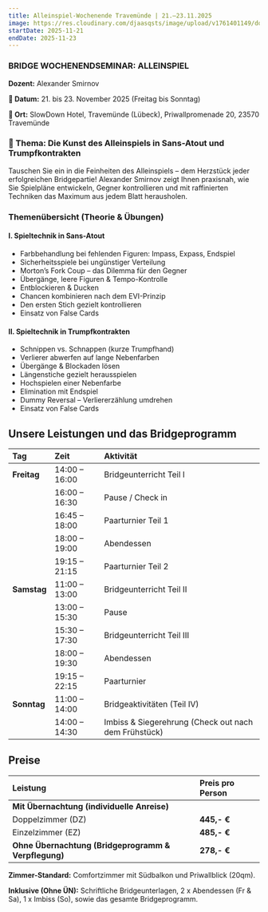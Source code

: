 ```yaml
---
title: Alleinspiel-Wochenende Travemünde | 21.–23.11.2025
image: https://res.cloudinary.com/djaasqsts/image/upload/v1761401149/download_k18rkp.jpg
startDate: 2025-11-21
endDate: 2025-11-23
---
```


### BRIDGE WOCHENENDSEMINAR: ALLEINSPIEL

**Dozent:** Alexander Smirnov

**📅 Datum:** 21. bis 23. November 2025 (Freitag bis Sonntag)

**📍 Ort:** SlowDown Hotel, Travemünde (Lübeck), Priwallpromenade 20, 23570 Travemünde

### 🎯 Thema: Die Kunst des Alleinspiels in Sans-Atout und Trumpfkontrakten

Tauschen Sie ein in die Feinheiten des Alleinspiels – dem Herzstück jeder erfolgreichen Bridgepartie! Alexander Smirnov zeigt Ihnen praxisnah, wie Sie Spielpläne entwickeln, Gegner kontrollieren und mit raffinierten Techniken das Maximum aus jedem Blatt herausholen.

### Themenübersicht (Theorie & Übungen)

#### I. Spieltechnik in Sans-Atout

- Farbbehandlung bei fehlenden Figuren: Impass, Expass, Endspiel
- Sicherheitsspiele bei ungünstiger Verteilung
- Morton’s Fork Coup – das Dilemma für den Gegner
- Übergänge, leere Figuren & Tempo-Kontrolle
- Entblockieren & Ducken
- Chancen kombinieren nach dem EVI-Prinzip
- Den ersten Stich gezielt kontrollieren
- Einsatz von False Cards

#### II. Spieltechnik in Trumpfkontrakten

- Schnippen vs. Schnappen (kurze Trumpfhand)
- Verlierer abwerfen auf lange Nebenfarben
- Übergänge & Blockaden lösen
- Längenstiche gezielt herausspielen
- Hochspielen einer Nebenfarbe
- Elimination mit Endspiel
- Dummy Reversal – Verliererzählung umdrehen
- Einsatz von False Cards

## Unsere Leistungen und das Bridgeprogramm

| Tag         | Zeit          | Aktivität                                            |
| :---------- | :------------ | :--------------------------------------------------- |
| **Freitag** | 14:00 – 16:00 | Bridgeunterricht Teil I                              |
|             | 16:00 – 16:30 | Pause / Check in                                     |
|             | 16:45 – 18:00 | Paarturnier Teil 1                                   |
|             | 18:00 – 19:00 | Abendessen                                           |
|             | 19:15 – 21:15 | Paarturnier Teil 2                                   |
| **Samstag** | 11:00 – 13:00 | Bridgeunterricht Teil II                             |
|             | 13:00 – 15:30 | Pause                                                |
|             | 15:30 – 17:30 | Bridgeunterricht Teil III                            |
|             | 18:00 – 19:30 | Abendessen                                           |
|             | 19:15 – 22:15 | Paarturnier                                          |
| **Sonntag** | 11:00 – 14:00 | Bridgeaktivitäten (Teil IV)                          |
|             | 14:00 – 14:30 | Imbiss & Siegerehrung (Check out nach dem Frühstück) |

## Preise

| Leistung                                             | Preis pro Person |
| :--------------------------------------------------- | :--------------- |
| **Mit Übernachtung (individuelle Anreise)**          |                  |
| Doppelzimmer (DZ)                                    | **445,- €**      |
| Einzelzimmer (EZ)                                    | **485,- €**      |
| **Ohne Übernachtung (Bridgeprogramm & Verpflegung)** | **278,- €**      |

**Zimmer-Standard:** Comfortzimmer mit Südbalkon und Priwallblick (20qm).

**Inklusive (Ohne ÜN):** Schriftliche Bridgeunterlagen, 2 x Abendessen (Fr & Sa), 1 x Imbiss (So), sowie das gesamte Bridgeprogramm.
